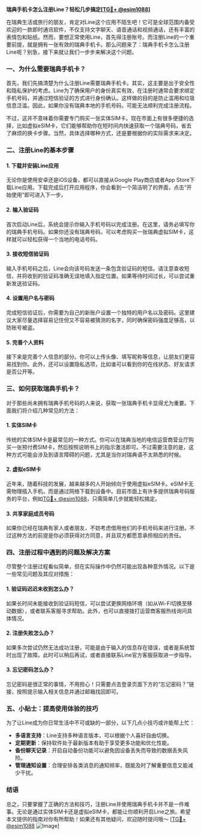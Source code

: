 **瑞典手机卡怎么注册Line？轻松几步搞定[[TG💪+ @esim1088](https://t.me/s/esim1088)]**

在瑞典生活或旅行的朋友，肯定对Line这个应用不陌生吧！它可是全球范围内备受欢迎的一款即时通讯软件，不仅支持文字聊天、语音通话和视频通话，还有丰富的表情包和贴纸。然而，要想正常使用Line，首先得注册账号。而注册Line的一个重要前提，就是拥有一张有效的瑞典手机卡。那么问题来了：瑞典手机卡怎么注册Line呢？别急，接下来就让我们一步步来解决这个问题。

### 一、为什么需要瑞典手机卡？

首先，我们先搞清楚为什么注册Line需要瑞典手机卡。其实，这主要是出于安全性和隐私保护的考虑。Line为了确保用户的身份真实有效，在注册时通常会要求绑定手机号码，并通过短信验证的方式进行身份确认。这样做的目的是防止滥用和垃圾信息泛滥。因此，如果你没有瑞典本地的手机号码，可能无法顺利完成注册流程。

不过，这并不意味着你需要专门购买一张实体SIM卡。现在市面上有很多便捷的选择，比如虚拟eSIM卡，它们能够帮助你在短时间内快速获取一个瑞典号码，省去了麻烦的换卡步骤。当然，具体选择哪种方式，还是要根据你的实际需求来决定。

### 二、注册Line的基本步骤

#### 1. 下载并安装Line应用
无论你是使用安卓还是iOS设备，都可以直接从Google Play商店或者App Store下载Line应用。下载完成后打开应用程序，你会看到一个简洁明了的界面，点击“开始使用”即可进入下一步。

#### 2. 输入验证码
首次启动Line后，系统会提示你输入手机号码以完成注册。在这里，请务必填写你的瑞典手机号码。如果你还没有瑞典号码，可以考虑购买一张瑞典虚拟SIM卡，这样就可以轻松获得一个当地的电话号码。

#### 3. 接收短信验证码
输入手机号码之后，Line会向该号码发送一条包含验证码的短信。请注意查收短信，并将收到的验证码准确无误地填入指定位置。如果等待时间过长，可以尝试重新发送验证码。

#### 4. 设置用户名与密码
完成短信验证后，你需要为自己的新账户设置一个独特的用户名以及密码。这里建议大家尽量选择容易记住但又不容易被猜测的名字，同时确保密码强度足够高，以防账号被盗。

#### 5. 完善个人资料
接下来是完善个人信息的部分。你可以上传头像、填写昵称等信息，让朋友们更容易找到你。此外，还可以设置隐私选项，比如谁可以看到你的在线状态、好友请求是否公开等。

### 三、如何获取瑞典手机卡？

对于那些尚未拥有瑞典手机号码的人来说，获取一张瑞典手机卡显得尤为重要。下面我们将介绍几种常见的方法：

#### 1. 实体SIM卡
传统的实体SIM卡是最常见的一种方式。你可以在瑞典当地的电信运营商营业厅购买一张预付费SIM卡，然后按照说明书上的指示激活即可。不过需要注意的是，这种方式可能会涉及到语言障碍的问题，尤其是当你对瑞典语不太熟悉的时候。

#### 2. 虚拟eSIM卡
近年来，随着科技的发展，越来越多的人开始倾向于使用虚拟eSIM卡。eSIM卡无需物理插入手机，而是通过网络下载到设备中。目前市面上有许多提供瑞典号码服务的平台，例如[TG💪+ @esim1088](https://t.me/s/esim1088)，只需简单几步就能轻松搞定。

#### 3. 共享家庭成员号码
如果你已经在瑞典有家人或者朋友，不妨考虑借用他们的手机号码来进行注册。不过这种方法的前提是你必须获得对方同意，并且双方都愿意承担相应的责任。

### 四、注册过程中遇到的问题及解决方案

尽管整个注册过程看似简单，但在实际操作中仍然可能出现各种意外情况。以下是一些常见问题及其应对措施：

#### 1. 验证码迟迟未收到怎么办？
如果长时间未能接收到验证码短信，可以尝试更换网络环境（如从Wi-Fi切换至移动数据），或者联系客服寻求帮助。此外，也可以直接拨打运营商客服热线询问具体情况。

#### 2. 注册失败怎么办？
如果多次尝试仍然无法成功注册，可能是由于输入的信息存在错误，或者是系统暂时出现了故障。此时可以稍后再试，或者直接联系Line官方客服获取进一步指导。

#### 3. 忘记密码怎么办？
忘记密码是很正常的事情，不用担心！只需要点击登录页面下方的“忘记密码？”链接，按照提示输入相关信息并通过邮箱找回即可。

### 五、小贴士：提高使用体验的技巧

为了让Line成为你日常生活中不可或缺的一部分，以下几点小技巧或许能帮上忙：

- **多语言支持**：Line支持多种语言版本，可以根据个人喜好自由切换。
- **定期更新**：保持软件处于最新版本有助于享受更多功能和优化性能。
- **备份聊天记录**：开启自动备份功能可以避免因设备丢失而导致的数据丢失风险。
- **管理通知设置**：合理安排各类消息的通知频率，既能及时了解重要信息又能减少干扰。

### 结语

总之，只要掌握了正确的方法和技巧，注册Line并使用瑞典手机卡并不是一件难事。无论是通过实体SIM卡还是虚拟eSIM卡，都能让你顺利开启Line之旅。希望本文提供的指南对你有所帮助！如果还有其他疑问，欢迎随时提问哦～ [[TG💪+ @esim1088](https://t.me/s/esim1088) ![Image](https://i.postimg.cc/4NQfJmqS/Snipaste-2025-05-13-00-14-12.png)]